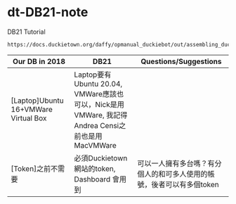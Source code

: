 # dt-DB21-note

DB21 Tutorial

```
https://docs.duckietown.org/daffy/opmanual_duckiebot/out/assembling_duckiebot_db21.html
```

| Our DB in 2018          | DB21        | Questions/Suggestions      |
| ----------------------- | ----------- | -------------------------- |
| [Laptop]Ubuntu 16+VMWare Virtual Box | Laptop要有Ubuntu 20.04, VMWare應該也可以，Nick是用VMWare, 我記得Andrea Censi之前也是用MacVMWare | | 
|[Token]之前不需要  | 必須Duckietown 網站的token, Dashboard 會用到 | 可以一人擁有多台嗎？有分個人的和可多人使用的帳號，後者可以有多個token |






